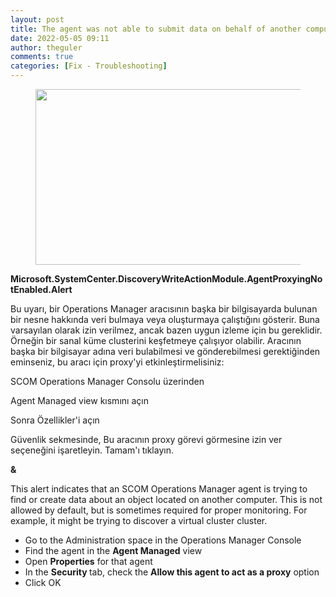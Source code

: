 ```yaml
---
layout: post
title: The agent was not able to submit data on behalf of another computer because agent proxy is not enabled.
date: 2022-05-05 09:11
author: theguler
comments: true
categories: [Fix - Troubleshooting]
---
```

<!-- wp:image {"id":3028,"width":500,"height":281,"sizeSlug":"large","linkDestination":"none"} -->
<figure class="wp-block-image size-large is-resized"><img src="https://farukguler.com/assets/post_images/sytemcenter.jpg?w=1024" alt="" class="wp-image-3028" width="500" height="281" /></figure>
<!-- /wp:image -->

<!-- wp:paragraph -->
<p><strong>Microsoft.SystemCenter.DiscoveryWriteActionModule.AgentProxyingNotEnabled.Alert</strong></p>
<!-- /wp:paragraph -->

<!-- wp:paragraph -->
<p>Bu uyarı, bir Operations Manager aracısının başka bir bilgisayarda bulunan bir nesne hakkında veri bulmaya veya oluşturmaya çalıştığını gösterir. Buna varsayılan olarak izin verilmez, ancak bazen uygun izleme için bu gereklidir. Örneğin bir sanal küme clusterini keşfetmeye çalışıyor olabilir. Aracının başka bir bilgisayar adına veri bulabilmesi ve gönderebilmesi gerektiğinden eminseniz, bu aracı için proxy'yi etkinleştirmelisiniz:</p>
<!-- /wp:paragraph -->

<!-- wp:paragraph -->
<p>SCOM Operations Manager Consolu üzerinden</p>
<!-- /wp:paragraph -->

<!-- wp:paragraph -->
<p>Agent Managed view kısmını açın</p>
<!-- /wp:paragraph -->

<!-- wp:paragraph -->
<p>Sonra Özellikler'i açın</p>
<!-- /wp:paragraph -->

<!-- wp:paragraph -->
<p>Güvenlik sekmesinde, Bu aracının proxy görevi görmesine izin ver seçeneğini işaretleyin. Tamam'ı tıklayın.</p>
<!-- /wp:paragraph -->

<!-- wp:paragraph -->
<p><strong>&amp;</strong></p>
<!-- /wp:paragraph -->

<!-- wp:paragraph -->
<p>This alert indicates that an SCOM Operations Manager agent is trying to find or create data about an object located on another computer. This is not allowed by default, but is sometimes required for proper monitoring. For example, it might be trying to discover a virtual cluster cluster.</p>
<!-- /wp:paragraph -->

<!-- wp:list -->
<ul><li>Go to the Administration space in the Operations Manager Console</li><li>Find the agent in the <strong>Agent Managed</strong> view</li><li>Open <strong>Properties</strong> for that agent</li><li>In the <strong>Security </strong>tab, check the <strong>Allow this agent to act as a proxy</strong> option</li><li>Click OK</li></ul>
<!-- /wp:list -->

